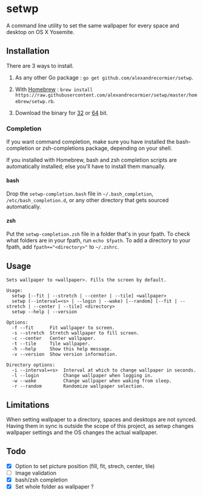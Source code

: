 # setwp
A command line utility to set the same wallpaper for every space and desktop on OS X Yosemite.

## Installation
There are 3 ways to install.

1. As any other Go package : `go get github.com/alexandrecormier/setwp`.

2. With [Homebrew](http://brew.sh/) : `brew install https://raw.githubusercontent.com/alexandrecormier/setwp/master/homebrew/setwp.rb`.

3. Download the binary for [32](https://github.com/alexandrecormier/setwp/releases/download/v0.1.1-1/setwp-i386-v0.1.1-1.tar.gz) or [64](https://github.com/alexandrecormier/setwp/releases/download/v0.1.1-1/setwp-amd64-v0.1.1-1.tar.gz) bit.

### Completion
If you want command completion, make sure you have installed the bash-completion or zsh-completions package, depending on your shell.

If you installed with Homebrew, bash and zsh completion scripts are automatically installed; else you'll have to install them manually.

#### bash
Drop the `setwp-completion.bash` file in `~/.bash_completion`, `/etc/bash_completion.d`, or any other directory that gets sourced automatically.

#### zsh
Put the `setwp-completion.zsh` file in a folder that's in your fpath. To check what folders are in your fpath, run `echo $fpath`. To add a directory to your fpath, add `fpath+="<directory>"` to `~/.zshrc`.

## Usage
~~~
Sets wallpaper to <wallpaper>. Fills the screen by default.

Usage:
  setwp [--fit | --stretch | --center | --tile] <wallpaper>
  setwp (--interval=<s> | --login | --wake) [--random] [--fit | --stretch | --center | --tile] <directory>
  setwp --help | --version

Options:
  -f --fit      Fit wallpaper to screen.
  -s --stretch  Stretch wallpaper to fill screen.
  -c --center   Center wallpaper.
  -t --tile     Tile wallpaper.
  -h --help     Show this help message.
  -v --version  Show version information.

Directory options:
  -i --interval=<s>  Interval at which to change wallpaper in seconds.
  -l --login         Change wallpaper when logging in.
  -w --wake          Change wallpaper when waking from sleep.
  -r --random        Randomize wallpaper selection.
~~~

## Limitations
When setting wallpaper to a directory, spaces and desktops are not synced. Having them in sync is outside the scope of this project, as setwp changes wallpaper settings and the OS changes the actual wallpaper.

## Todo
- [x] Option to set picture position (fill, fit, strech, center, tile)
- [ ] Image validation
- [x] bash/zsh completion
- [x] Set whole folder as wallpaper ?
